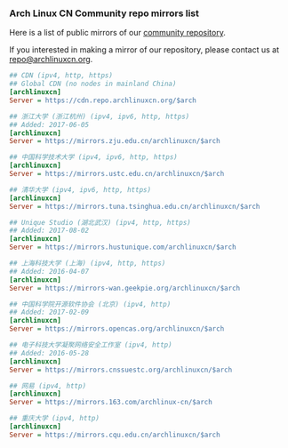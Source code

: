 ### Arch Linux CN Community repo mirrors list

Here is a list of public mirrors of our [community repository](https://github.com/archlinuxcn/repo).

If you interested in making a mirror of our repository, please contact us at repo@archlinuxcn.org.

```ini
## CDN (ipv4, http, https)
## Global CDN (no nodes in mainland China)
[archlinuxcn]
Server = https://cdn.repo.archlinuxcn.org/$arch
```

```ini
## 浙江大学 (浙江杭州) (ipv4, ipv6, http, https)
## Added: 2017-06-05
[archlinuxcn]
Server = https://mirrors.zju.edu.cn/archlinuxcn/$arch
```

```ini
## 中国科学技术大学 (ipv4, ipv6, http, https)
[archlinuxcn]
Server = https://mirrors.ustc.edu.cn/archlinuxcn/$arch
```

```ini
## 清华大学 (ipv4, ipv6, http, https)
[archlinuxcn]
Server = https://mirrors.tuna.tsinghua.edu.cn/archlinuxcn/$arch
```

```ini
## Unique Studio (湖北武汉) (ipv4, http, https)
## Added: 2017-08-02
[archlinuxcn]
Server = https://mirrors.hustunique.com/archlinuxcn/$arch
```

```ini
## 上海科技大学 (上海) (ipv4, http, https)
## Added: 2016-04-07
[archlinuxcn]
Server = https://mirrors-wan.geekpie.org/archlinuxcn/$arch
```

```ini
## 中国科学院开源软件协会 (北京) (ipv4, http)
## Added: 2017-02-09
[archlinuxcn]
Server = https://mirrors.opencas.org/archlinuxcn/$arch
```

```ini
## 电子科技大学凝聚网络安全工作室 (ipv4, http)
## Added: 2016-05-28
[archlinuxcn]
Server = https://mirrors.cnssuestc.org/archlinuxcn/$arch
```

```ini
## 网易 (ipv4, http)
[archlinuxcn]
Server = https://mirrors.163.com/archlinux-cn/$arch
```

```ini
## 重庆大学 (ipv4, http)
[archlinuxcn]
Server = https://mirrors.cqu.edu.cn/archlinuxcn/$arch
```

